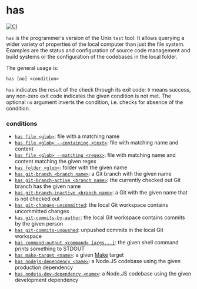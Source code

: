 # has

[![CI](https://github.com/kevgo/has/actions/workflows/ci.yml/badge.svg)](https://github.com/kevgo/has/actions/workflows/ci.yml)

`has` is the programmer's version of the Unix `test` tool. It allows querying a
wider variety of properties of the local computer than just the file system.
Examples are the status and configuration of source code management and build
systems or the configuration of the codebases in the local folder.

The general usage is:

```
has [no] <condition>
```

`has` indicates the result of the check through its exit code: `0` means
success, any non-zero exit code indicates the given condition is not met. The
optional `no` argument inverts the condition, i.e. checks for absence of the
condition.

### conditions

- [`has file <glob>`](features/file-name.feature): file with a matching name
- [`has file <glob> --containing <text>`](features/file-name-and-content.feature):
  file with matching name and content
- [`has file <glob> --matching <regex>`](features/file-name-and-content.feature):
  file with matching name and content matching the given regex
- [`has folder <glob>`](features/folder.feature): folder with the given name
- [`has git-branch <branch name>`](features/git-branch.feature): a Git branch
  with the given name
- [`has git-branch-active <branch name>`](features/git-branch-active.feature):
  the currently checked out Git branch has the given name
- [`has git-branch-inactive <branch name>`](features/git-branch-inactive.feature):
  a Git with the given name that is not checked out
- [`has git-changes-uncommitted`](features/git-changes-uncommitted.feature): the
  local Git workspace contains uncommitted changes
- [`has git-commits-by-author`](features/git-commits-by-author.feature): the
  local Git workspace contains commits by the given person
- [`has git-commits-unpushed`](features/git-commits-unpushed.feature): unpushed
  commits in the local Git workspace
- [`has command-output <command> [args...]`](features/command-output.feature):
  the given shell command prints something to STDOUT
- [`has make-target <name>`](features/make-target.feature): a given
  [Make](https://www.gnu.org/software/make) target
- [`has nodejs-dependency <name>`](features/node-dependency.feature): a Node.JS
  codebase using the given production dependency
- [`has nodejs-dev-dependency <name>`](features/node-dependency.feature): a
  Node.JS codebase using the given development dependency

